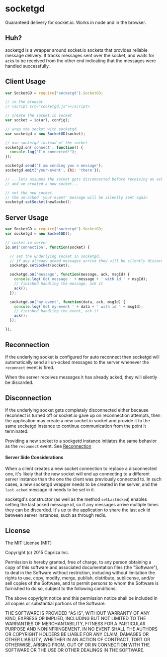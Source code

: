# socketgd

Guaranteed delivery for socket.io. Works in node and in the browser.

## Huh?

socketgd is a wrapper around socket.io sockets that provides reliable message delivery. It tracks messages sent
over the socket, and waits for `ack`s to be received from the other end indicating that the messages
were handled successfully.

## Client Usage

```javascript
var SocketGD = require('socketgd').SocketGD;

// in the browser
// <script src="socketgd.js"></script>

// create the socket.io socket
var socket = io(url, config);

// wrap the socket with socketgd
var socketgd = new SocketGD(socket);

// use socketgd instead of the socket
socketgd.on('connect', function() {
  console.log("I'm connected!");
});

socketgd.send('I am sending you a message');
socketgd.emit('your-event', {hi: 'there'});

// ...lets assumes the socket gets disconnected before receiving an ack for 'your-event'
// and we created a new socket...

// set the new socket.
// the un-acked 'your-event' message will be silently sent again
socketgd.setSocket(newSocket);

```

## Server Usage

```javascript
var SocketGD = require('socketgd').SocketGD;
var socketgd = new SocketGD();

// socket.io server
io.on('connection', function(socket) {

  // set the underlying socket in socketgd.
  // if any already acked messages arrive they will be silently discarded
  socketgd.setSocket(socket);

  socketgd.on('message', function(message, ack, msgId) {
    console.log('Got message ' + message + ' with id ' + msgId);
    // finished handling the message, ack it
    ack();
  });

  socketgd.on('my-event', function(data, ack, msgId) {
    console.log('Got my-event ' + data + ' with id ' + msgId);
    // finished handling the event, ack it
    ack();
  });

});
```
## Reconnection

If the underlying socket is configured for auto reconnect then socketgd will automatically send all un-acked messages
to the server whenever the `reconnect` event is fired.

When the server receives messages it has already acked, they will silently be discarded.

## Disconnection

If the underlying socket gets completely disconnected either because reconnect is turned off or socket.io gave up on
reconnection attempts, then the application may create a new socket.io socket and provide it to the same socketgd
instance to continue communication from the point it terminated.

Providing a new socket to a sockgetd instance initiates the same behavior as the `reconnect` event.
See [Reconnection](#reconnection)

#### Server Side Considerations

When a client creates a new socket connection to replace a disconnected one, it's likely that the new socket will
end up connecting to a different server instance than the one the client was previously connected to.
In such cases, a new socketgd wrapper needs to be created in the server, and the `last acked` message id
needs to be set in it.

socketgd's constructor (as well as the method `setLastAcked`) enables setting the last acked message id, so if any
messages arrive multiple times they can be discarded. It's up to the application to share the last ack id
between server instances, such as through redis.

## License

The MIT License (MIT)

Copyright (c) 2015 Capriza Inc.

Permission is hereby granted, free of charge, to any person obtaining a copy
of this software and associated documentation files (the "Software"), to deal
in the Software without restriction, including without limitation the rights
to use, copy, modify, merge, publish, distribute, sublicense, and/or sell
copies of the Software, and to permit persons to whom the Software is
furnished to do so, subject to the following conditions:

The above copyright notice and this permission notice shall be included in
all copies or substantial portions of the Software.

THE SOFTWARE IS PROVIDED "AS IS", WITHOUT WARRANTY OF ANY KIND, EXPRESS OR
IMPLIED, INCLUDING BUT NOT LIMITED TO THE WARRANTIES OF MERCHANTABILITY,
FITNESS FOR A PARTICULAR PURPOSE AND NONINFRINGEMENT. IN NO EVENT SHALL THE
AUTHORS OR COPYRIGHT HOLDERS BE LIABLE FOR ANY CLAIM, DAMAGES OR OTHER
LIABILITY, WHETHER IN AN ACTION OF CONTRACT, TORT OR OTHERWISE, ARISING FROM,
OUT OF OR IN CONNECTION WITH THE SOFTWARE OR THE USE OR OTHER DEALINGS IN
THE SOFTWARE.

